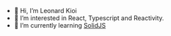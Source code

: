 - 👋 Hi, I’m Leonard Kioi
- 👀 I’m interested in React, Typescript and Reactivity.
- 🌱 I’m currently learning [SolidJS](https://www.solidjs.com)
<!---
lenniezelk/lenniezelk is a ✨ special ✨ repository because its `README.md` (this file) appears on your GitHub profile.
You can click the Preview link to take a look at your changes.
--->
